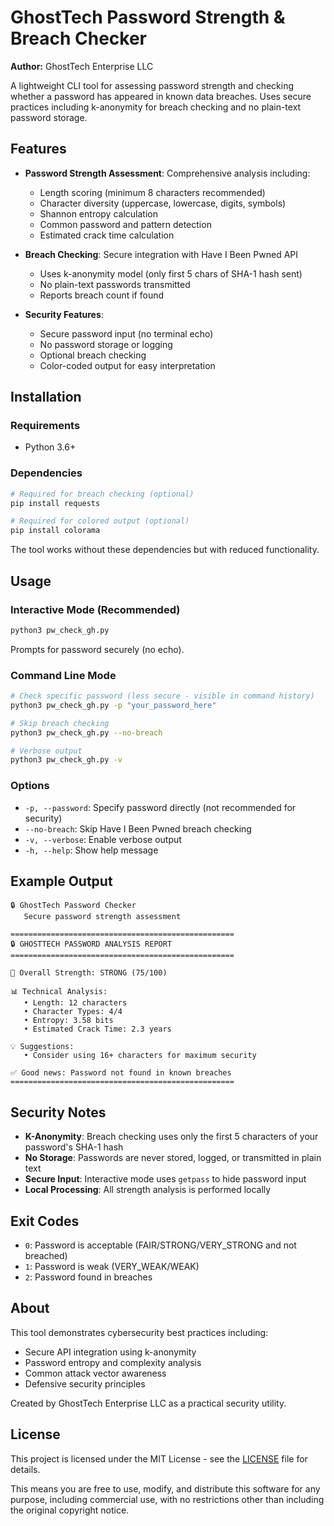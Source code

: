 # GhostTech Password Strength & Breach Checker
**Author:** GhostTech Enterprise LLC

A lightweight CLI tool for assessing password strength and checking whether a password has appeared in known data breaches. Uses secure practices including k-anonymity for breach checking and no plain-text password storage.

## Features

- **Password Strength Assessment**: Comprehensive analysis including:
  - Length scoring (minimum 8 characters recommended)
  - Character diversity (uppercase, lowercase, digits, symbols)
  - Shannon entropy calculation
  - Common password and pattern detection
  - Estimated crack time calculation

- **Breach Checking**: Secure integration with Have I Been Pwned API
  - Uses k-anonymity model (only first 5 chars of SHA-1 hash sent)
  - No plain-text passwords transmitted
  - Reports breach count if found

- **Security Features**:
  - Secure password input (no terminal echo)
  - No password storage or logging
  - Optional breach checking
  - Color-coded output for easy interpretation

## Installation

### Requirements
- Python 3.6+

### Dependencies
```bash
# Required for breach checking (optional)
pip install requests

# Required for colored output (optional)
pip install colorama
```

The tool works without these dependencies but with reduced functionality.

## Usage

### Interactive Mode (Recommended)
```bash
python3 pw_check_gh.py
```
Prompts for password securely (no echo).

### Command Line Mode
```bash
# Check specific password (less secure - visible in command history)
python3 pw_check_gh.py -p "your_password_here"

# Skip breach checking
python3 pw_check_gh.py --no-breach

# Verbose output
python3 pw_check_gh.py -v
```

### Options
- `-p, --password`: Specify password directly (not recommended for security)
- `--no-breach`: Skip Have I Been Pwned breach checking
- `-v, --verbose`: Enable verbose output
- `-h, --help`: Show help message

## Example Output

```
🔒 GhostTech Password Checker
   Secure password strength assessment

==================================================
🔒 GHOSTTECH PASSWORD ANALYSIS REPORT
==================================================

🎯 Overall Strength: STRONG (75/100)

📊 Technical Analysis:
   • Length: 12 characters
   • Character Types: 4/4
   • Entropy: 3.58 bits
   • Estimated Crack Time: 2.3 years

💡 Suggestions:
   • Consider using 16+ characters for maximum security

✅ Good news: Password not found in known breaches
==================================================
```

## Security Notes

- **K-Anonymity**: Breach checking uses only the first 5 characters of your password's SHA-1 hash
- **No Storage**: Passwords are never stored, logged, or transmitted in plain text
- **Secure Input**: Interactive mode uses `getpass` to hide password input
- **Local Processing**: All strength analysis is performed locally

## Exit Codes

- `0`: Password is acceptable (FAIR/STRONG/VERY_STRONG and not breached)
- `1`: Password is weak (VERY_WEAK/WEAK)
- `2`: Password found in breaches

## About

This tool demonstrates cybersecurity best practices including:
- Secure API integration using k-anonymity
- Password entropy and complexity analysis
- Common attack vector awareness
- Defensive security principles

Created by GhostTech Enterprise LLC as a practical security utility.

## License

This project is licensed under the MIT License - see the [LICENSE](LICENSE) file for details.

This means you are free to use, modify, and distribute this software for any purpose, including commercial use, with no restrictions other than including the original copyright notice.
